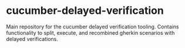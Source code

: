 # cucumber-delayed-verification
Main repository for the cucumber delayed verification tooling. Contains functionality to split, execute, and recombined gherkin scenarios with delayed verifications.
